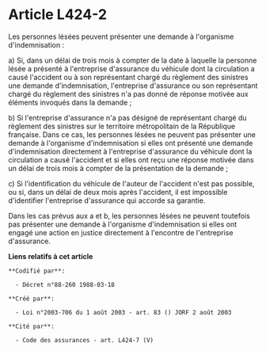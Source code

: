 # Article L424-2

Les personnes lésées peuvent présenter une demande à l'organisme d'indemnisation :

a) Si, dans un délai de trois mois à compter de la date à laquelle la personne lésée a présenté à l'entreprise d'assurance du
véhicule dont la circulation a causé l'accident ou à son représentant chargé du règlement des sinistres une demande
d'indemnisation, l'entreprise d'assurance ou son représentant chargé du règlement des sinistres n'a pas donné de réponse
motivée aux éléments invoqués dans la demande ;

b) Si l'entreprise d'assurance n'a pas désigné de représentant chargé du règlement des sinistres sur le territoire
métropolitain de la République française. Dans ce cas, les personnes lésées ne peuvent pas présenter une demande à
l'organisme d'indemnisation si elles ont présenté une demande d'indemnisation directement à l'entreprise d'assurance du
véhicule dont la circulation a causé l'accident et si elles ont reçu une réponse motivée dans un délai de trois mois à
compter de la présentation de la demande ;

c) Si l'identification du véhicule de l'auteur de l'accident n'est pas possible, ou si, dans un délai de deux mois après
l'accident, il est impossible d'identifier l'entreprise d'assurance qui accorde sa garantie.

Dans les cas prévus aux a et b, les personnes lésées ne peuvent toutefois pas présenter une demande à l'organisme
d'indemnisation si elles ont engagé une action en justice directement à l'encontre de l'entreprise d'assurance.

**Liens relatifs à cet article**

	**Codifié par**:

	  - Décret n°88-260 1988-03-18

	**Créé par**:

	  - Loi n°2003-706 du 1 août 2003 - art. 83 () JORF 2 août 2003

	**Cité par**:

	  - Code des assurances - art. L424-7 (V)
